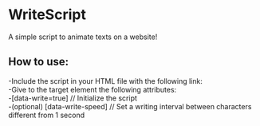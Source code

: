 # WriteScript
A simple script to animate texts on a website!

## How to use:
-Include the script in your HTML file with the following link: <script defer src="https://cdn.jsdelivr.net/gh/migliaresematteo/WriteScript/main.js"></script>  
-Give to the target element the following attributes:  
  -[data-write=true]  // Initialize the script  
  -(optional) [data-write-speed] // Set a writing interval between characters different from 1 second
